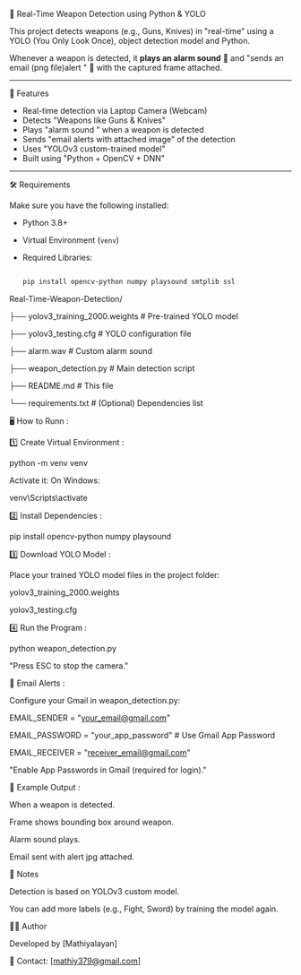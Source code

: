 🔫 Real-Time Weapon Detection using Python & YOLO  

This project detects weapons (e.g., Guns, Knives) in "real-time" using a YOLO (You Only Look Once), object detection model and Python.  

Whenever a weapon is detected, it **plays an alarm sound** 🔔 and "sends an email (png file)alert " 📧 with the captured frame attached.

---

 🚀 Features
 
- Real-time detection via Laptop Camera (Webcam) 
- Detects "Weapons like Guns & Knives"
- Plays "alarm sound " when a weapon is detected 
- Sends "email alerts with attached image" of the detection
- Uses "YOLOv3 custom-trained model"
- Built using "Python + OpenCV + DNN"

---
 🛠️ Requirements
 
Make sure you have the following installed:

- Python 3.8+
  
- Virtual Environment (`venv`)
  
- Required Libraries:
  
  ```bash
  
  pip install opencv-python numpy playsound smtplib ssl

Real-Time-Weapon-Detection/


├── yolov3_training_2000.weights   # Pre-trained YOLO model

├── yolov3_testing.cfg             # YOLO configuration file

├── alarm.wav                      # Custom alarm sound

├── weapon_detection.py            # Main detection script

├── README.md                      # This file

└── requirements.txt               # (Optional) Dependencies list

🖥️ How to Runn :

1️⃣ Create Virtual Environment :

python -m venv venv

Activate it:  On Windows:

venv\Scripts\activate

2️⃣ Install Dependencies :

pip install opencv-python numpy playsound

3️⃣ Download YOLO Model :

Place your trained YOLO model files in the project folder:

yolov3_training_2000.weights

yolov3_testing.cfg

4️⃣ Run the Program :

python weapon_detection.py

"Press ESC to stop the camera."

📧 Email Alerts :

Configure your Gmail in weapon_detection.py:

EMAIL_SENDER = "your_email@gmail.com"

EMAIL_PASSWORD = "your_app_password"  # Use Gmail App Password

EMAIL_RECEIVER = "receiver_email@gmail.com"

"Enable App Passwords in Gmail (required for login)."

🎯 Example Output :

When a weapon is detected.

Frame shows bounding box around weapon.

Alarm sound plays.

Email sent with alert jpg attached.

📌 Notes  

Detection is based on YOLOv3 custom model.

You can add more labels (e.g., Fight, Sword) by training the model again.

👨‍💻 Author

Developed by [Mathiyalayan]


📧 Contact: [mathiy379@gmail.com]
